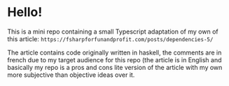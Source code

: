 # Hello!

This is a mini repo containing a small Typescript adaptation of my own of this article:
`https://fsharpforfunandprofit.com/posts/dependencies-5/`

The article contains code originally written in haskell, the comments are in french due to 
my target audience for this repo (the article is in English and basically my
repo is a pros and cons lite version of the article with my own more subjective than objective
ideas over it.
